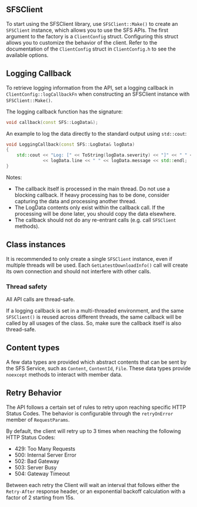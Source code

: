 ## SFSClient

To start using the SFSClient library, use `SFSClient::Make()` to create an `SFSClient` instance, which allows you to use the SFS APIs.
The first argument to the factory is a `ClientConfig` struct. Configuring this struct allows you to customize the behavior of the client.
Refer to the documentation of the `ClientConfig` struct in `ClientConfig.h` to see the available options.

## Logging Callback

To retrieve logging information from the API, set a logging callback in `ClientConfig::logCallbackFn` when constructing an SFSClient instance with `SFSClient::Make()`.

The logging callback function has the signature:

```cpp
void callback(const SFS::LogData&);
```

An example to log the data directly to the standard output using `std::cout`:

```cpp
void LoggingCallback(const SFS::LogData& logData)
{
    std::cout << "Log: [" << ToString(logData.severity) << "]" << " " << logData.file << ":"
              << logData.line << " " << logData.message << std::endl;
}
```

Notes:
- The callback itself is processed in the main thread. Do not use a blocking callback. If heavy processing has to be done, consider capturing the data and processing another thread.
- The LogData contents only exist within the callback call. If the processing will be done later, you should copy the data elsewhere.
- The callback should not do any re-entrant calls (e.g. call `SFSClient` methods).

## Class instances

It is recommended to only create a single `SFSClient` instance, even if multiple threads will be used.
Each `GetLatestDownloadInfo()` call will create its own connection and should not interfere with other calls.

### Thread safety

All API calls are thread-safe.

If a logging callback is set in a multi-threaded environment, and the same `SFSClient()` is reused across different threads, the same callback will be called by all usages of the class. So, make sure the callback itself is also thread-safe.

## Content types

A few data types are provided which abstract contents that can be sent by the SFS Service, such as `Content`, `ContentId`, `File`.
These data types provide `noexcept` methods to interact with member data.

## Retry Behavior

The API follows a certain set of rules to retry upon reaching specific HTTP Status Codes. The behavior is configurable through the `retryOnError` member of `RequestParams`.

By default, the client will retry up to 3 times when reaching the following HTTP Status Codes:
- 429: Too Many Requests
- 500: Internal Server Error
- 502: Bad Gateway
- 503: Server Busy
- 504: Gateway Timeout

Between each retry the Client will wait an interval that follows either the `Retry-After` response header, or an exponential backoff calculation with a factor of 2 starting from 15s.
